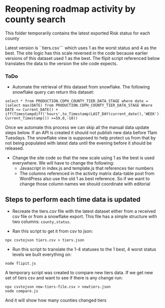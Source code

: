 # Reopening roadmap activity by county search

This folder temporarily contains the latest exported Risk status for each county

Latest version is ``tiers.csv``` which uses 1 as the worst status and 4 as the best. The site logic has this scale reversed in the code because earlier versions of this dataset used 1 as the best. The flipit script referenced below translates the data to the version the site code expects.

### ToDo

- Automate the retrieval of this dataset from snowflake.
The following snowflake query can return this dataset:
```
select * from PRODUCTION.CDPH_COUNTY_TIER_DATA_STAGE where date = (select max(DATE) from PRODUCTION.CDPH_COUNTY_TIER_DATA_STAGE Where DATE <= Current_DATE() + iff(Timestampdiff('hours',to_Timestamp(LAST_DAY(current_date(),'WEEK')-7), Current_Timestamp()) >=59,0,-10))
```
Once we automate this process we can skip all the manual data update steps below.
If an API is created it should not publish new data before 11am Tuesdays. The snowflake view is supposed to help protect us from that by not being populated with latest data until the evening before it should be released.

- Change the site code so that the new scale using 1 as the best is used everywhere. We will have to change the following:
  - Javascript in index.js and template.js that references tier numbers
  - The columns referenced in the activity matrix data-table post from WordPress also use the old 1 as best reference. So if we want to change those column names we should coordinate with editorial

## Steps to perform each time data is updated

- Recreate the tiers.csv file with the latest dataset either from a received csv file or from a snowflake export. This file has a simple structure with two columns: ```county,status```. 

- Ran this script to get it from csv to json:

```
npx csvtojson tiers.csv > tiers.json
```

- Run this script to translate the 1-4 statuses to the 1 best, 4 worst status levels we built everything on:

```
node flipit.js
```


A temporary script was created to compare new tiers data. If we get new set of tiers csv and want to see if there is any change run:

```
npx csvtojson new-tiers-file.csv > newtiers.json
node compare.js
```

And it will show how many counties changed tiers
